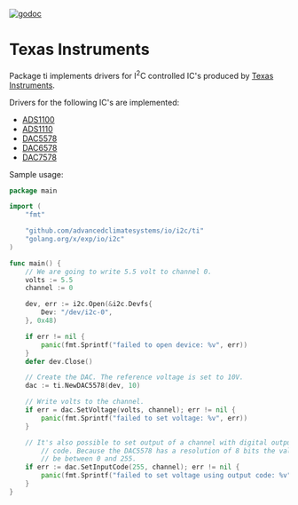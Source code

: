 [![godoc](https://img.shields.io/badge/godoc-reference-blue.svg?style=flat)](https://godoc.org/github.com/AdvancedClimateSystems/io/i2c/ti)

# Texas Instruments

Package ti implements drivers for I<sup>2</sup>C controlled IC's
produced by [Texas Instruments](http://www.ti.com).

Drivers for the following IC's are implemented:

* [ADS1100](http://www.ti.com/lit/ds/symlink/ads1100.pdf)
* [ADS1110](http://www.ti.com/lit/ds/symlink/ads1110.pdf)
* [DAC5578](http://www.ti.com/product/dac5578)
* [DAC6578](http://www.ti.com/product/dac6578)
* [DAC7578](http://www.ti.com/product/dac7578)

Sample usage:


```go
package main

import (
	"fmt"

	"github.com/advancedclimatesystems/io/i2c/ti"
	"golang.org/x/exp/io/i2c"
)

func main() {
	// We are going to write 5.5 volt to channel 0.
	volts := 5.5
	channel := 0

	dev, err := i2c.Open(&i2c.Devfs{
		Dev: "/dev/i2c-0",
	}, 0x48)

	if err != nil {
		panic(fmt.Sprintf("failed to open device: %v", err))
	}
	defer dev.Close()

	// Create the DAC. The reference voltage is set to 10V.
	dac := ti.NewDAC5578(dev, 10)

	// Write volts to the channel.
	if err = dac.SetVoltage(volts, channel); err != nil {
		panic(fmt.Sprintf("failed to set voltage: %v", err))
	}

	// It's also possible to set output of a channel with digital output
        // code. Because the DAC5578 has a resolution of 8 bits the value must
        // be between 0 and 255.
	if err := dac.SetInputCode(255, channel); err != nil {
		panic(fmt.Sprintf("failed to set voltage using output code: %v", err))
	}
}
```
